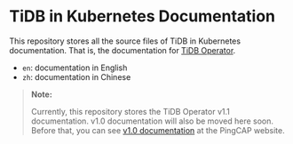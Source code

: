 # TiDB in Kubernetes Documentation

This repository stores all the source files of TiDB in Kubernetes documentation. That is, the documentation for [TiDB Operator](https://github.com/pingcap/tidb-operator).

- `en`: documentation in English
- `zh`: documentation in Chinese

> **Note:**
>
> Currently, this repository stores the TiDB Operator v1.1 documentation. v1.0 documentation will also be moved here soon. Before that, you can see [v1.0 documentation](https://pingcap.com/docs/stable/tidb-in-kubernetes/tidb-operator-overview/) at the PingCAP website.
